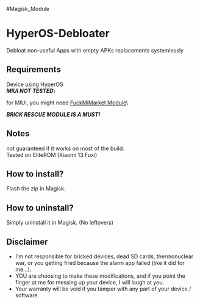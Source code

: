 #Magisk_Module 

# HyperOS-Debloater
Debloat non-useful Apps with empty APKs replacements systemlessly

## Requirements
Device using HyperOS\
***MIUI NOT TESTED***\

for MIUI, you might need [FuckMiMarket Module](https://github.com/Xposed-Modules-Repo/com.hook.fuckmimarket)\

***BRICK RESCUE MODULE IS A MUST!***

## Notes
not guaranteed if it works on most of the build.\
Tested on EliteROM (Xiaomi 13:Fuxi)

## How to install?
Flash the zip in Magisk.

## How to uninstall?
Simply uninstall it in Magisk. (No leftovers)

## Disclaimer
* I'm not responsible for bricked devices, dead SD cards, thermonuclear war, or you getting fired because the alarm app failed (like it did for me...).
* YOU are choosing to make these modifications, and if you point the finger at me for messing up your device, I will laugh at you.
* Your warranty will be void if you tamper with any part of your device / software.
